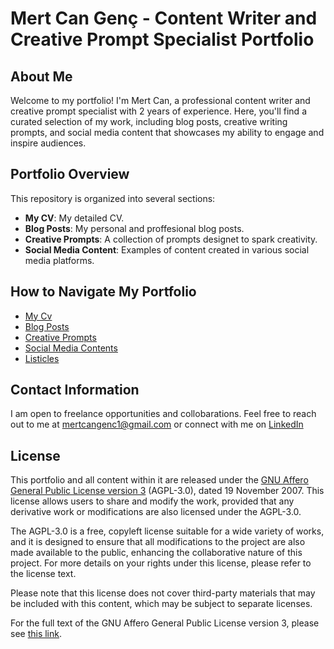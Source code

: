 # Mert Can Genç - Content Writer and Creative Prompt Specialist Portfolio

## About Me
Welcome to my portfolio! I'm Mert Can, a professional content writer and creative prompt specialist with 2 years of experience. Here, you'll find a curated selection of my work, including blog posts, creative writing prompts, and social media content that showcases my ability to engage and inspire audiences.

## Portfolio Overview
This repository is organized into several sections:
- **My CV**: My detailed CV.
- **Blog Posts**: My personal and proffesional blog posts.
- **Creative Prompts**: A collection of prompts designet to spark creativity.
- **Social Media Content**: Examples of content created in various social media platforms.

## How to Navigate My Portfolio
- [My Cv](cv.md)
- [Blog Posts](/blog-posts)
- [Creative Prompts](/creative-prompts)
- [Social Media Contents](/social-media)
- [Listicles](/listicles/)

## Contact Information
I am open to freelance opportunities and collobarations. Feel free to reach out to me at mertcangenc1@gmail.com or connect with me on [LinkedIn](https://www.linkedin.com/in/mertcangenc/)

## License
This portfolio and all content within it are released under the [GNU Affero General Public License version 3](https://www.gnu.org/licenses/agpl-3.0.en.html) (AGPL-3.0), dated 19 November 2007. This license allows users to share and modify the work, provided that any derivative work or modifications are also licensed under the AGPL-3.0.

The AGPL-3.0 is a free, copyleft license suitable for a wide variety of works, and it is designed to ensure that all modifications to the project are also made available to the public, enhancing the collaborative nature of this project. For more details on your rights under this license, please refer to the license text.

Please note that this license does not cover third-party materials that may be included with this content, which may be subject to separate licenses.

For the full text of the GNU Affero General Public License version 3, please see [this link](https://www.gnu.org/licenses/agpl-3.0.en.html).
